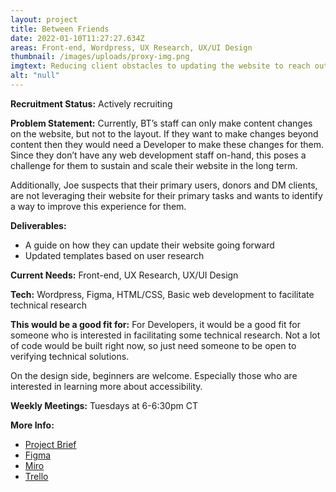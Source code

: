 ```yaml
---
layout: project
title: Between Friends
date: 2022-01-10T11:27:27.634Z
areas: Front-end, Wordpress, UX Research, UX/UI Design
thumbnail: /images/uploads/proxy-img.png
imgtext: Reducing client obstacles to updating the website to reach out to more users.
alt: "null"
---
```

**Recruitment Status:** Actively recruiting

**Problem Statement:** Currently, BT’s staff can only make content changes on the website, but not to the layout. If they want to make changes beyond content then they would need a Developer to make these changes for them. Since they don’t have any web development staff on-hand, this poses a challenge for them to sustain and scale their website in the long term.

Additionally, Joe suspects that their primary users, donors and DM clients, are not leveraging their website for their primary tasks and wants to identify a way to improve this experience for them.

**Deliverables:** 
- A guide on how they can update their website going forward
- Updated templates based on user research

**Current Needs:** Front-end, UX Research, UX/UI Design

**Tech:** Wordpress, Figma, HTML/CSS, Basic web development to facilitate technical research

**This would be a good fit for:** For Developers, it would be a good fit for someone who is interested in facilitating some technical research. Not a lot of code would be built right now, so just need someone to be open to verifying technical solutions.

On the design side, beginners are welcome. Especially those who are interested in learning more about accessibility.

**Weekly Meetings:** Tuesdays at 6-6:30pm CT

**More Info:**
- [Project Brief](https://docs.google.com/document/d/1znX2GKDgdMQQ35WibHgmteLWd5dlqQkrETAuH7hdk78/edit?usp=sharing)
- [Figma](https://www.figma.com/files/project/41614328/Team-project?fuid=756971809769853575)
- [Miro](https://miro.com/welcomeonboard/cDdySWNXR3RNbjNvd21PQVFUVG92RjNuV2FhYmwzeFZOYmhLWFJtQTdjY01YQWlFMkVFeHZkcG9URTVOcEVIeHwzMDc0NDU3MzUzMDA5MTkzMzM5?invite_link_id=167661719468)
- [Trello](https://trello.com/b/Cz6dvVJa/between-friends)
